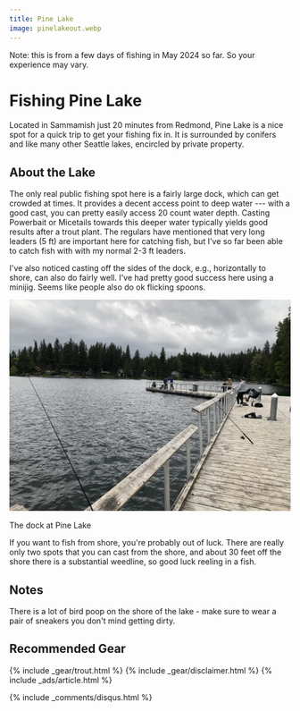 ```yaml
---
title: Pine Lake
image: pinelakeout.webp
---
```


Note: this is from a few days of fishing in May 2024 so far. So your experience may vary.

# Fishing Pine Lake

Located in Sammamish just 20 minutes from Redmond, Pine Lake is a nice spot for a quick trip to get your fishing fix in. It is surrounded by conifers and like many other Seattle lakes, encircled by private property.

## About the Lake

The only real public fishing spot here is a fairly large dock, which can get crowded at times. It provides a decent access point to deep water --- with a good cast, you can pretty easily access 20 count water depth. Casting Powerbait or Micetails towards this deeper water typically yields good results after a trout plant. The regulars have mentioned that very long leaders (5 ft) are important here for catching fish, but I've so far been able to catch fish with with my normal 2-3 ft leaders.

I've also noticed casting off the sides of the dock, e.g., horizontally to shore, can also do fairly well. I've had pretty good success here using a minijig. Seems like people also do ok flicking spoons.

![Pine Lake Dock](/assets/images/pinelakedock.webp)
<div class="caption">The dock at Pine Lake</div>

If you want to fish from shore, you're probably out of luck. There are really only two spots that you can cast from the shore, and about 30 feet off the shore there is a substantial weedline, so good luck reeling in a fish.


## Notes

There is a lot of bird poop on the shore of the lake - make sure to wear a pair of sneakers you don't mind getting dirty.

## Recommended Gear

{% include _gear/trout.html %}
{% include _gear/disclaimer.html %}
{% include _ads/article.html %}

{% include _comments/disqus.html %}